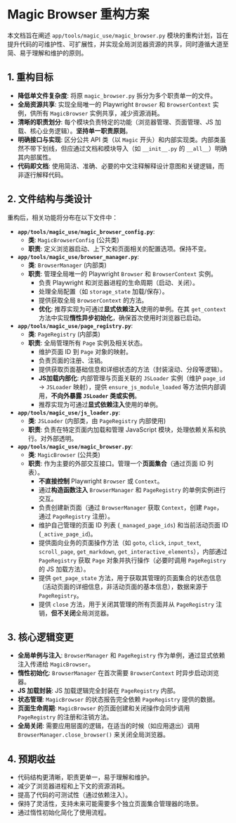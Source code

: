 # Magic Browser 重构方案

本文档旨在阐述 `app/tools/magic_use/magic_browser.py` 模块的重构计划，旨在提升代码的可维护性、可扩展性，并实现全局浏览器资源的共享，同时遵循大道至简、易于理解和维护的原则。

## 1. 重构目标

*   **降低单文件复杂度**: 将原 `magic_browser.py` 拆分为多个职责单一的文件。
*   **全局资源共享**: 实现全局唯一的 Playwright `Browser` 和 `BrowserContext` 实例，供所有 `MagicBrowser` 实例共享，减少资源消耗。
*   **清晰的职责划分**: 每个模块负责特定的功能（浏览器管理、页面管理、JS 加载、核心业务逻辑）。**坚持单一职责原则**。
*   **明确接口与实现**: 区分公共 API 类（以 `Magic` 开头）和内部实现类。内部类虽然不带下划线，但应通过文档和模块导入（如 `__init__.py` 的 `__all__`）明确其内部属性。
*   **代码即文档**: 使用简洁、准确、必要的中文注释解释设计意图和关键逻辑，而非逐行解释代码。

## 2. 文件结构与类设计

重构后，相关功能将分布在以下文件中：

*   **`app/tools/magic_use/magic_browser_config.py`**:
    *   **类**: `MagicBrowserConfig` (公共类)
    *   **职责**: 定义浏览器启动、上下文和页面相关的配置选项。保持不变。
*   **`app/tools/magic_use/browser_manager.py`**:
    *   **类**: `BrowserManager` (内部类)
    *   **职责**: 管理全局唯一的 Playwright `Browser` 和 `BrowserContext` 实例。
        *   负责 Playwright 和浏览器进程的生命周期（启动、关闭）。
        *   处理全局配置（如 `storage_state` 加载/保存）。
        *   提供获取全局 `BrowserContext` 的方法。
        *   **优化**: 推荐实现为可通过**显式依赖注入**使用的单例。在其 `get_context` 方法中实现**惰性异步初始化**，确保首次使用时浏览器已启动。
*   **`app/tools/magic_use/page_registry.py`**:
    *   **类**: `PageRegistry` (内部类)
    *   **职责**: 全局管理所有 `Page` 实例及相关状态。
        *   维护页面 ID 到 `Page` 对象的映射。
        *   负责页面的注册、注销。
        *   提供获取页面基础信息和详细状态的方法（封装滚动、分段等逻辑）。
        *   **JS加载内部化**: 内部管理与页面关联的 `JSLoader` 实例（维护 `page_id` -> `JSLoader` 映射），提供 `ensure_js_module_loaded` 等方法供内部调用，**不向外暴露 `JSLoader` 类或实例**。
        *   推荐实现为可通过**显式依赖注入**使用的单例。
*   **`app/tools/magic_use/js_loader.py`**:
    *   **类**: `JSLoader` (内部类，由 `PageRegistry` 内部使用)
    *   **职责**: 负责在特定页面内加载和管理 JavaScript 模块，处理依赖关系和执行。对外部透明。
*   **`app/tools/magic_use/magic_browser.py`**:
    *   **类**: `MagicBrowser` (公共类)
    *   **职责**: 作为主要的外部交互接口。管理一个**页面集合**（通过页面 ID 列表）。
        *   **不直接控制** Playwright `Browser` 或 `Context`。
        *   通过**构造函数注入** `BrowserManager` 和 `PageRegistry` 的单例实例进行交互。
        *   负责创建新页面（通过 `BrowserManager` 获取 `Context`，创建 `Page`，通过 `PageRegistry` 注册）。
        *   维护自己管理的页面 ID 列表 (`_managed_page_ids`) 和当前活动页面 ID (`_active_page_id`)。
        *   提供面向业务的页面操作方法（如 `goto`, `click`, `input_text`, `scroll_page`, `get_markdown`, `get_interactive_elements`），内部通过 `PageRegistry` 获取 `Page` 对象并执行操作（必要时调用 `PageRegistry` 的 JS 加载方法）。
        *   提供 `get_page_state` 方法，用于获取其管理的页面集合的状态信息（活动页面的详细信息，非活动页面的基本信息），数据来源于 `PageRegistry`。
        *   提供 `close` 方法，用于关闭其管理的所有页面并从 `PageRegistry` 注销，**但不关闭**全局浏览器。

## 3. 核心逻辑变更

*   **全局单例与注入**: `BrowserManager` 和 `PageRegistry` 作为单例，通过显式依赖注入传递给 `MagicBrowser`。
*   **惰性初始化**: `BrowserManager` 在首次需要 `BrowserContext` 时异步启动浏览器。
*   **JS 加载封装**: JS 加载逻辑完全封装在 `PageRegistry` 内部。
*   **状态管理**: `MagicBrowser` 的状态报告完全依赖 `PageRegistry` 提供的数据。
*   **页面生命周期**: `MagicBrowser` 的页面创建和关闭操作会同步调用 `PageRegistry` 的注册和注销方法。
*   **全局关闭**: 需要应用层面的逻辑，在适当的时候（如应用退出）调用 `BrowserManager.close_browser()` 来关闭全局浏览器。

## 4. 预期收益

*   代码结构更清晰，职责更单一，易于理解和维护。
*   减少了浏览器进程和上下文的资源消耗。
*   提高了代码的可测试性（通过依赖注入）。
*   保持了灵活性，支持未来可能需要多个独立页面集合管理器的场景。
*   通过惰性初始化简化了使用流程。
